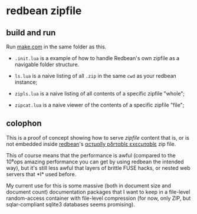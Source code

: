 # redbean zipfile

## build and run

Run [make.com](https://justine.lol/make/#download) in the same folder as this.

- `.init.lua` is a example of how to handle Redbean's own zipfile as a 
navigable folder structure.

- `ls.lua` is a naive listing of all `.zip` in the same `cwd` as your redbean
  instance;

- `zipls.lua` is a naive listing of all contents of a specific zipfile "whole";

- `zipcat.lua` is a naive viewer of the contents of a specific zipfile "file";

## colophon

This is a proof of concept showing how to serve _zipfile_ content that is, or 
is not embedded inside [redbean](https://redbean.dev/)'s
[αcτµαlly pδrταblε εxεcµταblε](https://justine.lol/ape.html) zip file.

This of course means that the performance is awful (compared to the 10⁶ops
amazing performance you can get by using redbean the intended way), but it's
still less awful that layers of brittle FUSE hacks, or nested web servers that
\*I\* used before.

My current use for this is some massive (both in document size and document
count) documentation packages that I want to keep in a file-level
random-access container with file-level compression (for now, only
ZIP, but sqlar-compliant sqlite3 databases seems promising).
